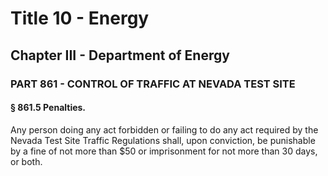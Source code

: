 
# Title 10 - Energy
## Chapter III - Department of Energy
### PART 861 - CONTROL OF TRAFFIC AT NEVADA TEST SITE
#### § 861.5 Penalties.

Any person doing any act forbidden or failing to do any act required by the Nevada Test Site Traffic Regulations shall, upon conviction, be punishable by a fine of not more than $50 or imprisonment for not more than 30 days, or both.
